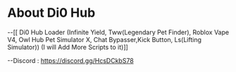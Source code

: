 # About Di0 Hub

--[[ Di0 Hub Loader (Infinite Yield, Tww(Legendary Pet Finder), Roblox Vape V4, Owl Hub
Pet Simulator X, Chat Bypasser,Kick Button, Ls(Lifting Simulator))
(I will Add More Scripts to it)]]

--Discord : https://discord.gg/HcsDCkbS78
